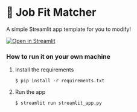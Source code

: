 # 🎈 Job Fit Matcher

A simple Streamlit app template for you to modify!

[![Open in Streamlit](https://static.streamlit.io/badges/streamlit_badge_black_white.svg)](https://job-fit-matcher.streamlit.app/)

### How to run it on your own machine

1. Install the requirements

   ```
   $ pip install -r requirements.txt
   ```

2. Run the app

   ```
   $ streamlit run streamlit_app.py
   ```
